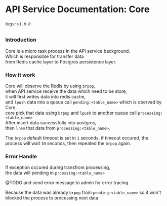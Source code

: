 # API Service Documentation: Core

###### tags: `v1.0.0`

### Introduction

Core is a micro task process in the API service background.  
Which is responsible for transfer data  
from Redis cache layer to Postgres persistence layer.

### How it work

Core will observe the Redis by using `brpop`,  
when API service receive the data which need to be store,  
it will first writes data into redis cache,  
and `lpush` data into a queue call `pending:<table_name>` which is oberved by Core,  
core pick that data using `brpop` and `lpush` to another queue call `processing:<table_name>`  
After insert data successfully into postgres,  
then `lrem` that data from `processing:<table_name>`.

The `brpop` default timeout is set in `1` seconds,
if timeout occured,
the process will wait `10` seconds,
then repeated the `brpop` again.

### Error Handle

If exception occured during transfrom processing,  
the data will pending in `prcossing:<table_name>`

@TODO and send error message to admin for error tracing.

Because the data was already `brpop` from `pending:<table_name>`
so it won't blocked the process to processing next data.
